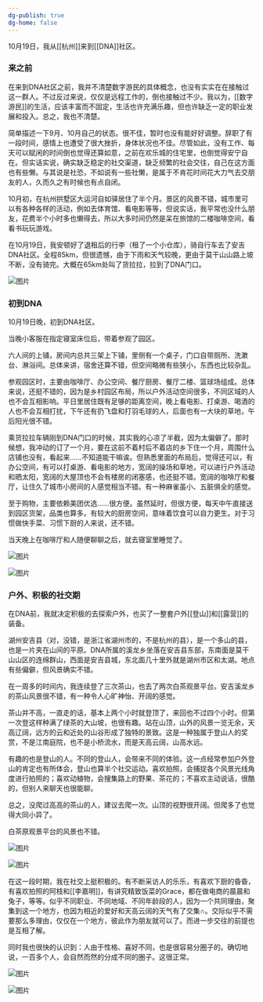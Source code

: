 ```yaml
---
dg-publish: true
dg-home: false
---
```

10月19日，我从[[杭州]]来到[[DNA]]社区。

### **来之前**

在来到DNA社区之前，我并不清楚数字游民的具体概念，也没有实实在在接触过这一群人。不过反过来说，仅仅是远程工作的，倒也接触过不少。我以为，[[数字游民]]的生活，应该丰富而不固定，生活也许充满乐趣，但也许缺乏一定的职业发展和投入。总之，我也不清楚。

简单描述一下9月、10月自己的状态。很不佳，暂时也没有能好好调整。辞职了有一段时间，感情上也遭受了很大挫折，身体状况也不佳。尽管如此，没有工作、每天可以赋闲的时间倒也觉得还算如意，之前在欢乐城的住宅里，也倒觉得安宁自在。但实话实说，确实缺乏稳定的社交渠道，缺乏频繁的社会交往，自己在这方面也有些懒。与其说是社恐，不如说有一些社懒，是属于不肯花时间花大力气去交朋友的人，久而久之有时候也有点自闭。

10月初，在杭州拱墅区大运河自如驿居住了半个月。景区的风景不错，城市里可以有各种各样的活动，例如去体育馆、看电影等等，但说实话，我平常也没什么朋友，花费半个小时多也懒得去，所以大多时间仍然是呆在旅馆的二楼咖啡空间，看看书玩玩游戏。

在10月19日，我安顿好了退租后的行李（租了一个小仓库），骑自行车去了安吉DNA社区。全程85km，但很遗憾，由于下雨和天气较晚，更由于莫干山山路上坡不断，没有骑完。大概在65km处叫了货拉拉，拉到了DNA门口。

![图片](https://mmbiz.qpic.cn/sz_mmbiz_jpg/xrwPsrfDibyvFtSBmugonzcSAkN96mIKKlwXutYGtsOzdb8WmaJJO6ukjRJZQadfwEaGH26MjwcedaNBibic2VicyQ/640?wx_fmt=jpeg&from=appmsg&wxfrom=5&wx_lazy=1&wx_co=1)



### **初到DNA**

10月19日晚，初到DNA社区。

当晚小客服在指定寝室床位后，带着参观了园区。

六人间的上铺，房间内总共三架上下铺，里侧有一个桌子，门口自带厕所、洗漱台、淋浴间。总体来讲，宿舍还算不错，但空间略微有些狭小，东西也比较杂乱。

参观园区时，主要由咖啡厅、办公空间、餐厅厨房、餐厅二楼、篮球场组成。总体来说，还挺不错的，因为是乡村园区布局，所以户外活动空间很多，不同区域的人也不会互相影响。平日里居住既有足够的距离空间，晚上看电影、打桌游、喝酒的人也不会互相打扰，下午还有扔飞盘和打羽毛球的人，后面也有一大块的草地，午后阳光很不错。

乘货拉拉车辆刚到DNA门口的时候，其实我的心凉了半截，因为太偏僻了。那时候想，我冲动的订了一个月，要在这前不着村后不着店的乡下住一个月，周围什么店铺也没有，看起来......不知道能干嘛诶。但熟悉里面的布局后，觉得还可以，有办公空间，有可以打桌游、看电影的地方，宽阔的操场和草地，可以进行户外活动和晒太阳，宽阔的大屋顶也不会有楼房的闭塞感，也还挺不错。宽阔的咖啡厅和餐厅，让住久了城市小房间的人感觉相当不错。有一种麻雀虽小、五脏俱全的感觉。

至于购物，主要依赖美团优选......很方便。虽然延时，但很方便，每天中午直接送到园区货架，品类也算多。有较大的厨房空间，意味着饮食可以自力更生。对于习惯做快手菜、习惯下厨的人来说，还不错。

当天晚上在咖啡厅和人随便聊聊之后，就去寝室里睡觉了。

![图片](https://mmbiz.qpic.cn/sz_mmbiz_jpg/xrwPsrfDibyvFtSBmugonzcSAkN96mIKKol6auD5lmyF3icLOICSAS30AzqiaJksQn1rYHWF3oZ5QPib7JZMsHDpBA/640?wx_fmt=jpeg&from=appmsg&wxfrom=5&wx_lazy=1&wx_co=1)

![图片](https://mmbiz.qpic.cn/sz_mmbiz_jpg/xrwPsrfDibyvFtSBmugonzcSAkN96mIKKPDsZd8CWgGDgEjFibZ7S4TicOVI348UYdqj1u5RSsoAv50v3X5kNPyAg/640?wx_fmt=jpeg&from=appmsg&wxfrom=5&wx_lazy=1&wx_co=1)



### **户外、积极的社交期**

在DNA前，我就决定积极的去探索户外，也买了一整套户外[[登山]]和[[露营]]的装备。

湖州安吉县（对，没错，是浙江省湖州市的，不是杭州的县），是一个多山的县，也是一片夹在山间的平原。DNA所属的溪龙乡坐落在安吉县东部，东南面是莫干山山区的连绵群山，西面是安吉县城，东北面几十里外就是湖州市区和太湖。地点有些偏僻，但风景确实不错。

在一周多的时间内，我连续登了三次茶山，也去了两次白茶观景平台。安吉溪龙乡的茶山风景很不错，有一种令人心旷神怡、开阔的感觉。

茶山并不高，一直走的话，基本上两个小时就登顶了，来回也不过四个小时。但第一次登这样种满了绿茶的大山坡，也很有趣。站在山顶，山外的风景一览无余，天高辽阔，远方的云和近处的山谷形成了独特的景致。这是一种独属于登山人的奖赏，不是江南庭院，也不是小桥流水，而是天高云阔，山高水远。

有趣的也是登山的人。不同的登山人，会带来不同的体验。这一点经常参加户外登山的肯定也有所体会，登山也算半个社交运动。喜欢拍照，会捕捉各个风景光线角度进行拍照的；喜欢动植物，会搜集路上的野果、茶花的；不喜欢主动说话，很酷的，但别人来聊天也很能聊。

总之，没爬过高高的茶山的人，建议去爬一次。山顶的视野很开阔。但爬多了也觉得大同小异了。

白茶原观景平台的风景也不错。

![图片](https://mmbiz.qpic.cn/sz_mmbiz_jpg/xrwPsrfDibyvFtSBmugonzcSAkN96mIKK60pklCpO5vbgpdjTVO2PvQWcRKnPRia7k9aotpLuVF45HiaFZLfQsQCQ/640?wx_fmt=jpeg&from=appmsg&wxfrom=5&wx_lazy=1&wx_co=1)

![图片](https://mmbiz.qpic.cn/sz_mmbiz_jpg/xrwPsrfDibyvFtSBmugonzcSAkN96mIKK4Qgquiaicg8FDTEj3lWkESgo7jjbhHI8c1LepicAXZJdn7GP5fiby1OT8A/640?wx_fmt=jpeg&from=appmsg&wxfrom=5&wx_lazy=1&wx_co=1)

在这一段时期，我在社交上挺积极的。有不断采访人的乐乐，有喜欢下厨的昏昏，有喜欢拍照的阿枝和[[李嘉明]]，有讲究精致饭菜的Grace，都在做电商的晨晨和兔子，等等。似乎不同职业、不同地域、不同年龄段的人，因为一个共同理由，聚集到这一个地方，也因为相近的爱好和天高云阔的天气有了交集∩。交际似乎不需要那么多理由，仅仅在一个地方，彼此作为朋友就可以了。而进一步交往的前提也是互相了解。

同时我也很快的认识到：人由于性格、喜好不同，也是很容易分圈子的。确切地说，一百多个人，会自然而然的分成不同的圈子。这很正常。

![图片](https://mmbiz.qpic.cn/sz_mmbiz_jpg/xrwPsrfDibyvFtSBmugonzcSAkN96mIKK8RRYrRZ1ibP3ovPR7xvxTIc1zURg0yBrDafCCV5BrJ7LcecLmpAcrWQ/640?wx_fmt=jpeg&from=appmsg&wxfrom=5&wx_lazy=1&wx_co=1)

![图片](https://mmbiz.qpic.cn/sz_mmbiz_jpg/xrwPsrfDibyvFtSBmugonzcSAkN96mIKKk0LUZh5oPeRmZxp4p95Giae38s2mGAdiaGTIYtcYGQ4ibwHhnYd6ZoG9w/640?wx_fmt=jpeg&from=appmsg&wxfrom=5&wx_lazy=1&wx_co=1)